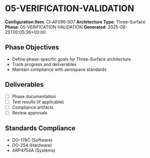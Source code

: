 # 05-VERIFICATION-VALIDATION

**Configuration Item**: CI-AF096-007
**Architecture Type**: Three-Surface
**Phase**: 05-VERIFICATION-VALIDATION
**Generated**: 2025-08-25T00:05:36+00:00

## Phase Objectives
- Define phase-specific goals for Three-Surface architecture
- Track progress and deliverables
- Maintain compliance with aerospace standards

## Deliverables
- [ ] Phase documentation
- [ ] Test results (if applicable)
- [ ] Compliance artifacts
- [ ] Review approvals

## Standards Compliance
- DO-178C (Software)
- DO-254 (Hardware)
- ARP4754A (Systems)
